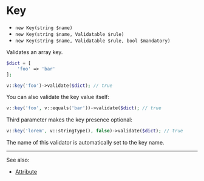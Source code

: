 # Key

- `new Key(string $name)`
- `new Key(string $name, Validatable $rule)`
- `new Key(string $name, Validatable $rule, bool $mandatory)`

Validates an array key.

```php
$dict = [
    'foo' => 'bar'
];

v::key('foo')->validate($dict); // true
```

You can also validate the key value itself:

```php
v::key('foo', v::equals('bar'))->validate($dict); // true
```

Third parameter makes the key presence optional:

```php
v::key('lorem', v::stringType(), false)->validate($dict); // true
```

The name of this validator is automatically set to the key name.

***
See also:

  * [Attribute](Attribute.md)
